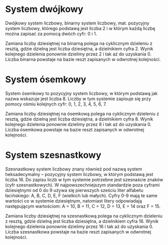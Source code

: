 System dwójkowy
========================

Dwójkowy system liczbowy, binarny system liczbowy, mat. pozycyjny system liczbowy, którego podstawą jest liczba 2
i w którym każdą liczbę można zapisać za pomocą dwóch cyfr: 0 i 1.

Zamiana liczby dziesiętnej na binarną polega na cyklicznym dzieleniu z resztą, gdzie dzielną jest liczba dziesiętna, a dzielnikiem cyfra 2. Wynik kolejnego dzielenia ponownie dzielimy przez 2 i tak aż do uzyskania 0. Liczba binarna powstaje na bazie reszt zapisanych w odwrotnej kolejności.


System ósemkowy
===============

System ósemkowy to pozycyjny system liczbowy, w którym podstawą jak nazwa wskazuje jest liczba 8. Liczby w tym systemie zapisuje się przy pomocy ośmiu kolejnych cyfr: 0, 1, 2, 3, 4, 5, 6, 7.

Zamiana liczby dziesiętnej na ósemkową polega na cyklicznym dzieleniu z resztą, gdzie dzielną jest liczba dziesiętna, a dzielnikiem cyfra 8. Wynik kolejnego dzielenia ponownie dzielimy przez 8 i tak aż do uzyskania 0. Liczba ósemkowa powstaje na bazie reszt zapisanych w odwrotnej kolejności.


System szesnastkowy
===================

Szesnastkowy system liczbowy znany również pod nazwą system heksadecymalny – pozycyjny system liczbowy, w którym podstawą jest liczba 16. Do zapisu liczb w tym systemie potrzebne jest szesnaście znaków (cyfr szesnastkowych).
W najpowszechniejszym standardzie poza cyframi dziesiętnymi od 0 do 9 używa się pierwszych sześciu liter alfabetu łacińskiego: A, B, C, D, E, F (wielkich lub małych). Cyfry 0-9 mają te same wartości co w systemie dziesiętnym, natomiast litery odpowiadają następującym wartościom: A = 10, B = 11, C = 12, D = 13, E = 14 oraz F = 15.

Zamiana liczby dziesiętnej na szesnastkową polega na cyklicznym dzieleniu z resztą, gdzie dzielną jest liczba dziesiętna, a dzielnikiem cyfra 16. Wynik kolejnego dzielenia ponownie dzielimy przez 16 i tak aż do uzyskania 0. Liczba szesnastkowa powstaje na bazie reszt zapisanych w odwrotnej kolejności.


